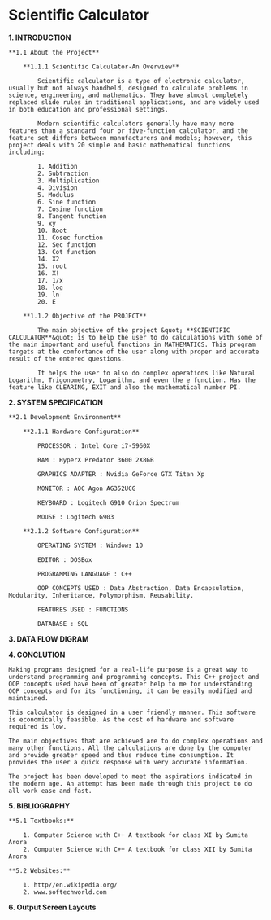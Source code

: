 # Scientific Calculator

**1. INTRODUCTION**

	**1.1 About the Project**

		**1.1.1 Scientific Calculator-An Overview**

			Scientific calculator is a type of electronic calculator, usually but not always handheld, designed to calculate problems in science, engineering, and mathematics. They have almost completely replaced slide rules in traditional applications, and are widely used in both education and professional settings.

			Modern scientific calculators generally have many more features than a standard four or five-function calculator, and the feature set differs between manufacturers and models; however, this project deals with 20 simple and basic mathematical functions including:

			1. Addition
			2. Subtraction
			3. Multiplication
			4. Division
			5. Modulus
			6. Sine function 
			7. Cosine function 
			8. Tangent function 
			9. xy 
			10. Root
			11. Cosec function
			12. Sec function
			13. Cot function
			14. X2
			15. root
			16. X!
			17. 1/x
			18. log
			19. ln
			20. E

		**1.1.2 Objective of the PROJECT**

			The main objective of the project &quot; **SCIENTIFIC CALCULATOR**&quot; is to help the user to do calculations with some of the main important and useful functions in MATHEMATICS. This program targets at the comfortance of the user along with proper and accurate result of the entered questions.

			It helps the user to also do complex operations like Natural Logarithm, Trigonometry, Logarithm, and even the e function. Has the feature like CLEARING, EXIT and also the mathematical number PI.

**2. SYSTEM SPECIFICATION**

	**2.1 Development Environment**

		**2.1.1 Hardware Configuration**

			PROCESSOR : Intel Core i7-5960X

			RAM : HyperX Predator 3600 2X8GB

			GRAPHICS ADAPTER : Nvidia GeForce GTX Titan Xp

			MONITOR : AOC Agon AG352UCG

			KEYBOARD : Logitech G910 Orion Spectrum

			MOUSE : Logitech G903

		**2.1.2 Software Configuration**

			OPERATING SYSTEM : Windows 10

			EDITOR : DOSBox

			PROGRAMMING LANGUAGE : C++

			OOP CONCEPTS USED : Data Abstraction, Data Encapsulation, Modularity, Inheritance, Polymorphism, Reusability.

			FEATURES USED : FUNCTIONS
		
			DATABASE : SQL

**3. DATA FLOW DIGRAM**





**4. CONCLUTION**

	Making programs designed for a real-life purpose is a great way to understand programming and programming concepts. This C++ project and OOP concepts used have been of greater help to me for understanding OOP concepts and for its functioning, it can be easily modified and maintained.

	This calculator is designed in a user friendly manner. This software is economically feasible. As the cost of hardware and software required is low.

	The main objectives that are achieved are to do complex operations and many other functions. All the calculations are done by the computer and provide greater speed and thus reduce time consumption. It provides the user a quick response with very accurate information.

	The project has been developed to meet the aspirations indicated in the modern age. An attempt has been made through this project to do all work ease and fast.

**5. BIBLIOGRAPHY**

	**5.1 Textbooks:**

		1. Computer Science with C++ A textbook for class XI by Sumita Arora
		2. Computer Science with C++ A textbook for class XII by Sumita Arora

	**5.2 Websites:**

		1. http//en.wikipedia.org/
		2. www.softechworld.com



**6. Output Screen Layouts**

